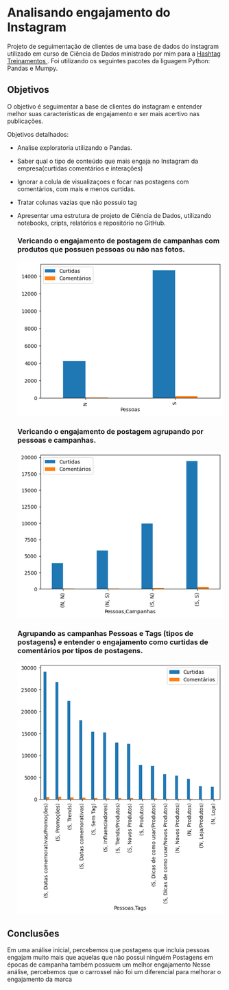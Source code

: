 
# Analisando engajamento do Instagram


Projeto de seguimentação de clientes de uma base de dados do instagram utilizado em curso de Ciência de Dados ministrado por mim para a <a href="https://www.hashtagtreinamentos.com/"> Hashtag Treinamentos </a>. Foi utilizando os seguintes pacotes da liguagem Python: Pandas e Mumpy.


## Objetivos


O objetivo é seguimentar a base de clientes do instagram e entender melhor suas caracteristicas de engajamento e ser mais acertivo nas publicações.

Objetivos detalhados:

 - Analise exploratoria utilizando o Pandas.
 - Saber qual o tipo de conteúdo que mais engaja no Instagram da empresa(curtidas comentários e interações)
 - Ignorar a colula de visualizaçoes e focar nas postagens com comentários, com mais e menos curtidas.
 - Tratar colunas vazias que não possuio tag
 - Apresentar uma estrutura de projeto de Ciência de Dados, utilizando notebooks, cripts, relatórios e repositório no GitHub.

   ### Vericando o engajamento de postagem de campanhas com produtos que possuen pessoas  ou não nas fotos.
   ![Postagens_com_ou_sem_pessoas](plotbar001.png)

   ### Vericando o engajamento de postagem agrupando por pessoas e campanhas.
   ![Postagens_com_ou_sem_pessoas](plotbar002.png)
   
   ### Agrupando as campanhas Pessoas e Tags (tipos de postagens) e entender o  engajamento como curtidas de comentários por tipos de postagens.
   ![Postagens_com_ou_sem_pessoas](plotbar003.png)
   
## Conclusões

Em uma análise inicial, percebemos que postagens que incluia pessoas engajam muito mais que aquelas que não possui ninguém
Postagens em épocas de campanha também possuem um melhor engajamento
Nesse análise, percebemos que o carrossel não foi um diferencial para melhorar o engajamento da marca
